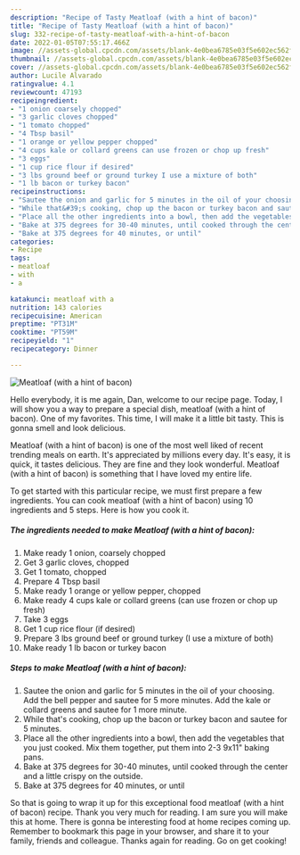 ```yaml
---
description: "Recipe of Tasty Meatloaf (with a hint of bacon)"
title: "Recipe of Tasty Meatloaf (with a hint of bacon)"
slug: 332-recipe-of-tasty-meatloaf-with-a-hint-of-bacon
date: 2022-01-05T07:55:17.466Z
image: //assets-global.cpcdn.com/assets/blank-4e0bea6785e03f5e602ec562f230caae08da540cada707380b4fe1bbebba43da.png
thumbnail: //assets-global.cpcdn.com/assets/blank-4e0bea6785e03f5e602ec562f230caae08da540cada707380b4fe1bbebba43da.png
cover: //assets-global.cpcdn.com/assets/blank-4e0bea6785e03f5e602ec562f230caae08da540cada707380b4fe1bbebba43da.png
author: Lucile Alvarado
ratingvalue: 4.1
reviewcount: 47193
recipeingredient:
- "1 onion coarsely chopped"
- "3 garlic cloves chopped"
- "1 tomato chopped"
- "4 Tbsp basil"
- "1 orange or yellow pepper chopped"
- "4 cups kale or collard greens can use frozen or chop up fresh"
- "3 eggs"
- "1 cup rice flour if desired"
- "3 lbs ground beef or ground turkey I use a mixture of both"
- "1 lb bacon or turkey bacon"
recipeinstructions:
- "Sautee the onion and garlic for 5 minutes in the oil of your choosing. Add the bell pepper and sautee for 5 more minutes. Add the kale or collard greens and sautee for 1 more minute."
- "While that&#39;s cooking, chop up the bacon or turkey bacon and sautee for 5 minutes."
- "Place all the other ingredients into a bowl, then add the vegetables that you just cooked. Mix them together, put them into 2-3 9x11&#34; baking pans."
- "Bake at 375 degrees for 30-40 minutes, until cooked through the center and a little crispy on the outside."
- "Bake at 375 degrees for 40 minutes, or until"
categories:
- Recipe
tags:
- meatloaf
- with
- a

katakunci: meatloaf with a 
nutrition: 143 calories
recipecuisine: American
preptime: "PT31M"
cooktime: "PT59M"
recipeyield: "1"
recipecategory: Dinner

---
```



![Meatloaf (with a hint of bacon)](//assets-global.cpcdn.com/assets/blank-4e0bea6785e03f5e602ec562f230caae08da540cada707380b4fe1bbebba43da.png)

Hello everybody, it is me again, Dan, welcome to our recipe page. Today, I will show you a way to prepare a special dish, meatloaf (with a hint of bacon). One of my favorites. This time, I will make it a little bit tasty. This is gonna smell and look delicious.

Meatloaf (with a hint of bacon) is one of the most well liked of recent trending meals on earth. It's appreciated by millions every day. It's easy, it is quick, it tastes delicious. They are fine and they look wonderful. Meatloaf (with a hint of bacon) is something that I have loved my entire life.




To get started with this particular recipe, we must first prepare a few ingredients. You can cook meatloaf (with a hint of bacon) using 10 ingredients and 5 steps. Here is how you cook it.

<!--inarticleads1-->

##### The ingredients needed to make Meatloaf (with a hint of bacon):

1. Make ready 1 onion, coarsely chopped
1. Get 3 garlic cloves, chopped
1. Get 1 tomato, chopped
1. Prepare 4 Tbsp basil
1. Make ready 1 orange or yellow pepper, chopped
1. Make ready 4 cups kale or collard greens (can use frozen or chop up fresh)
1. Take 3 eggs
1. Get 1 cup rice flour (if desired)
1. Prepare 3 lbs ground beef or ground turkey (I use a mixture of both)
1. Make ready 1 lb bacon or turkey bacon




<!--inarticleads2-->

##### Steps to make Meatloaf (with a hint of bacon):

1. Sautee the onion and garlic for 5 minutes in the oil of your choosing. Add the bell pepper and sautee for 5 more minutes. Add the kale or collard greens and sautee for 1 more minute.
1. While that&#39;s cooking, chop up the bacon or turkey bacon and sautee for 5 minutes.
1. Place all the other ingredients into a bowl, then add the vegetables that you just cooked. Mix them together, put them into 2-3 9x11&#34; baking pans.
1. Bake at 375 degrees for 30-40 minutes, until cooked through the center and a little crispy on the outside.
1. Bake at 375 degrees for 40 minutes, or until




So that is going to wrap it up for this exceptional food meatloaf (with a hint of bacon) recipe. Thank you very much for reading. I am sure you will make this at home. There is gonna be interesting food at home recipes coming up. Remember to bookmark this page in your browser, and share it to your family, friends and colleague. Thanks again for reading. Go on get cooking!
